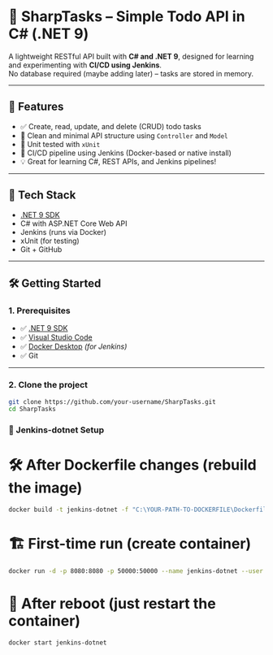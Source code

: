 # 🧠 SharpTasks – Simple Todo API in C# (.NET 9)

A lightweight RESTful API built with **C# and .NET 9**, designed for learning and experimenting with **CI/CD using Jenkins**.  
No database required (maybe adding later) – tasks are stored in memory.

---

## 🚀 Features

- ✅ Create, read, update, and delete (CRUD) todo tasks
- 🧠 Clean and minimal API structure using `Controller` and `Model`
- 🧪 Unit tested with `xUnit`
- 🔁 CI/CD pipeline using Jenkins (Docker-based or native install)
- 💡 Great for learning C#, REST APIs, and Jenkins pipelines!

---

## 🔧 Tech Stack

- [.NET 9 SDK](https://dotnet.microsoft.com/en-us/download/dotnet/9.0)
- C# with ASP.NET Core Web API
- Jenkins (runs via Docker)
- xUnit (for testing)
- Git + GitHub

---

## 🛠️ Getting Started

### 1. Prerequisites

- ✅ [.NET 9 SDK](https://dotnet.microsoft.com/en-us/download/dotnet/9.0)
- ✅ [Visual Studio Code](https://code.visualstudio.com/)
- ✅ [Docker Desktop](https://www.docker.com/products/docker-desktop) *(for Jenkins)*
- ✅ Git

---

### 2. Clone the project

```bash
git clone https://github.com/your-username/SharpTasks.git
cd SharpTasks
```
### 🐳 Jenkins-dotnet Setup


# 🛠️ After Dockerfile changes (rebuild the image)
```bash
docker build -t jenkins-dotnet -f "C:\YOUR-PATH-TO-DOCKERFILE\Dockerfile" .
```

# 🏗️ First-time run (create container)
```bash
docker run -d -p 8080:8080 -p 50000:50000 --name jenkins-dotnet --user root -v jenkins_home:/var/jenkins_home jenkins-dotnet
```

# 🔄 After reboot (just restart the container)
```bash
docker start jenkins-dotnet
```